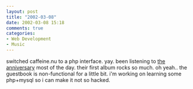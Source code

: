 ```yaml
---
layout: post
title: "2002-03-08"
date: 2002-03-08 15:18
comments: true
categories: 
- Web Development
- Music
---
```

switched caffeine.nu to a php interface. yay.
been listening to [the anniversary](http://www.anniversaryrock.com) most of the day.  their first album rocks so much.  oh yeah.. the guestbook is non-functional for a little bit. i'm working on learning some php+mysql so i can make it not so hacked.
